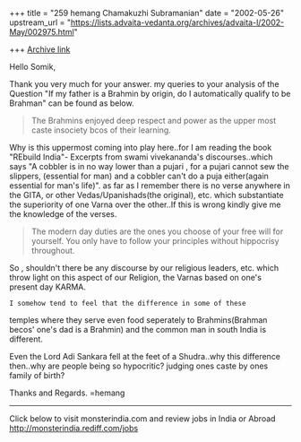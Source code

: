 +++
title = "259 hemang Chamakuzhi Subramanian"
date = "2002-05-26"
upstream_url = "https://lists.advaita-vedanta.org/archives/advaita-l/2002-May/002975.html"

+++
[Archive link](https://lists.advaita-vedanta.org/archives/advaita-l/2002-May/002975.html)

Hello Somik,

  Thank you very much for your answer. my queries to your analysis
of the Question "If my father is a Brahmin by origin, do I
automatically qualify to be Brahman" can be found as below.

  >The Brahmins enjoyed deep respect and power as the upper most
caste insociety bcos of their learning.

Why is this uppermost coming into play here..for I am reading the
book "REbuild India"- Excerpts from swami vivekananda's
discourses..which says "A cobbler is in no way lower than a pujari
, for a pujari cannot sew the slippers, (essential for man) and a
cobbler can't do a puja either(again essential for man's life)".
as far as I remember there is no verse anywhere in the GITA, or
other Vedas/Upanishads(the original), etc. which substantiate the
superiority of one Varna over the other..If this is wrong kindly
give me the knowledge of the verses.

>The modern day duties are the ones you choose of your free will
>for yourself. You only have to follow your principles without
>hippocrisy throughout.

  So , shouldn't there be any discourse by our religious leaders,
etc. which throw light on this aspect of our Religion, the Varnas
based on one's present day KARMA.

    I somehow tend to feel that the difference in some of these
temples where they serve even food seperately to Brahmins(Brahman
becos' one's  dad is a Brahmin) and the common man in south India
is different.

   Even the Lord Adi Sankara fell at the feet of a Shudra..why
this difference then..why are people being so hypocritic? judging
ones caste by ones family of birth?

  Thanks and Regards.
  =hemang
_________________________________________________________
Click below to visit monsterindia.com and review jobs in India or
Abroad
http://monsterindia.rediff.com/jobs


